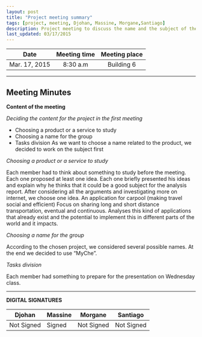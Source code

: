 ```yaml
---
layout: post
title: "Project meeting summary"
tags: [project, meeting, Djohan, Massine, Morgane,Santiago]
description: Project meeting to discuss the name and the subject of the project.
last_updated: 03/17/2015
---
```


|**Date** |**Meeting time**|**Meeting place**
| ------------- |:----------------:|:-------:
|Mar. 17, 2015| 8:30 a.m | Building 6


----------


Meeting Minutes
------

 **Content of the meeting** 

 *Deciding the content for the project in the first meeting*

- Choosing a product or a service to study
- Choosing a name for the group
- Tasks division
As we want to choose a name related to the product, we decided to work on the subject first


*Choosing a product or a service to study*

Each member had to think about something to study before the meeting. Each one proposed at least one idea. 
Each one briefly presented his ideas and explain why he thinks that it could be a good subject for the analysis report.
After considering all the arguments and investigating more on internet, we choose one idea.
An application for carpool (making travel social and efficient)
Focus on sharing long and short distance transportation, eventual and continuous.
Analyses this kind of applications that already exist and the potential to implement this in different parts of the world and it impacts. 

*Choosing a name for the group*

 According to the chosen project, we considered several possible names. At the end we decided to use “MyChe”. 

*Tasks division*

Each member had something to prepare for the presentation on Wednesday class.


----------


**DIGITAL SIGNATURES**

|**Djohan** |**Massine**|**Morgane** |**Santiago**|
| ------------- |---------------- |------------- |----------------|
|Not Signed| Signed|Not Signed|Not Signed
